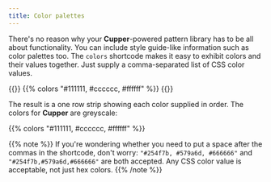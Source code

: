 ```yaml
---
title: Color palettes
---
```


There's no reason why your **Cupper**-powered pattern library has to be all about functionality. You can include style guide-like information such as color palettes too. The `colors` shortcode makes it easy to exhibit colors and their values together. Just supply a comma-separated list of CSS color values.

{{<codeBlock>}}
&#x7b;{% colors "#111111, #cccccc, #ffffff" %}}
{{</codeBlock>}}

The result is a one row strip showing each color supplied in order. The colors for **Cupper** are greyscale:

{{% colors "#111111, #cccccc, #ffffff" %}}

{{% note %}}
If you're wondering whether you need to put a space after the commas in the shortcode, don't worry: `"#254f7b, #579a6d, #666666"` and `"#254f7b,#579a6d,#666666"` are both accepted. Any CSS color value is acceptable, not just hex colors.
{{% /note %}}
